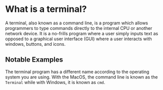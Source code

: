 <!--
---
Subjects:
  - "What is a terminal?"
Tags: 
  - "language-agnostic"
  - "bash/shell"
  - "git"
  - "command line"
Catalog Content:  # If listing multiple URLs, please put the most relevant one first 
  - "https://www.codecademy.com/learn/learn-the-command-line"
---
-->

# What is a terminal?

A terminal, also known as a command line, is a program which allows programmers to type commands directly to the internal CPU or another network device. It is a no-frills program where a user simply inputs text as opposed to a graphical user interface (GUI) where a user interacts with windows, buttons, and icons.

## Notable Examples

The terminal program has a different name according to the operating system you are using. With the MacOS, the command line is known as the `Terminal` while with Windows, it is known as `cmd`.

